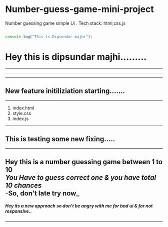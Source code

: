# Number-guess-game-mini-project
Number guessing game simple Ui . Tech stack: html,css,js


```javascript

console.log("This is Dipsundar majhi");

```



# Hey this is dipsundar majhi.........
---
---
---
## New feature initiliziation starting.......



---

1. index.html
2. style.css
3. index.js

---

## This is testing some new fixing.....

---

__Hey this is a number guessing game between 1 to 10__  
_You Have to guess correct one & you have total 10 chances_  
-So, don't late try now_  
 ---
 
 ##### Hey its a new approach so don't be angry with me for bad ui & for not responsive..
 
 ----
